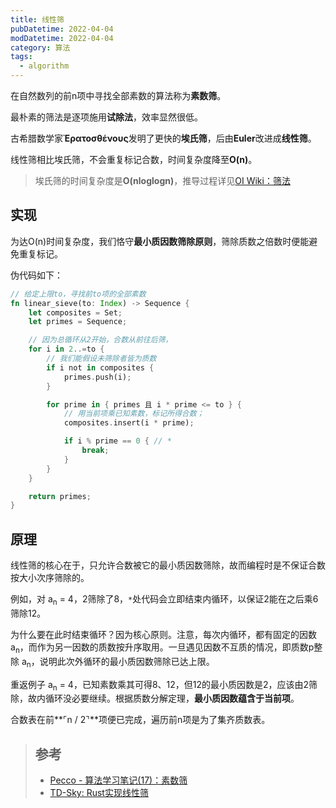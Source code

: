 ```yaml
---
title: 线性筛
pubDatetime: 2022-04-04
modDatetime: 2022-04-04
category: 算法
tags:
  - algorithm
---
```


在自然数列的前n项中寻找全部素数的算法称为**素数筛**。

最朴素的筛法是逐项施用**试除法**，效率显然很低。

古希腊数学家**Ἐρατοσθένους**发明了更快的**埃氏筛**，后由**Euler**改进成**线性筛**。

线性筛相比埃氏筛，不会重复标记合数，时间复杂度降至**O(n)**。

> 埃氏筛的时间复杂度是**O(nloglogn)**，推导过程详见[OI Wiki：筛法](https://oi-wiki.org/math/number-theory/sieve/#_2)



## 实现

为达O(n)时间复杂度，我们恪守**最小质因数筛除原则**，筛除质数之倍数时便能避免重复标记。

伪代码如下：

```rust
// 给定上限to，寻找前to项的全部素数
fn linear_sieve(to: Index) -> Sequence {
    let composites = Set;
    let primes = Sequence;

    // 因为总循环从2开始，合数从前往后筛，
    for i in 2..=to {
        // 我们能假设未筛除者皆为质数
        if i not in composites {
            primes.push(i);
        }

        for prime in { primes 且 i * prime <= to } {
            // 用当前项乘已知素数，标记所得合数；
            composites.insert(i * prime);

            if i % prime == 0 { // *
                break;
            }
        }
    }

    return primes;
}
```



## 原理

线性筛的核心在于，只允许合数被它的最小质因数筛除，故而编程时是不保证合数按大小次序筛除的。

例如，对 a<sub>n</sub> = 4，2筛除了8，`*`处代码会立即结束内循环，以保证2能在之后乘6筛除12。

为什么要在此时结束循环？因为核心原则。注意，每次内循环，都有固定的因数a<sub>n</sub>，而作为另一因数的质数按升序取用。一旦遇见因数不互质的情况，即质数p整除 a<sub>n</sub>，说明此次外循环的最小质因数筛除已达上限。

重返例子 a<sub>n</sub> = 4，已知素数乘其可得8、12，但12的最小质因数是2，应该由2筛除，故内循环没必要继续。根据质数分解定理，**最小质因数蕴含于当前项**。

合数表在前**⌜n / 2⌝**项便已完成，遍历前n项是为了集齐质数表。



> ## 参考
>
> - [Pecco - 算法学习笔记(17)：素数筛](https://zhuanlan.zhihu.com/p/100051075)
> - [TD-Sky: Rust实现线性筛](https://github.com/TD-Sky/algorithm-rs/blob/main/combinatorics/src/permutation.rs)
